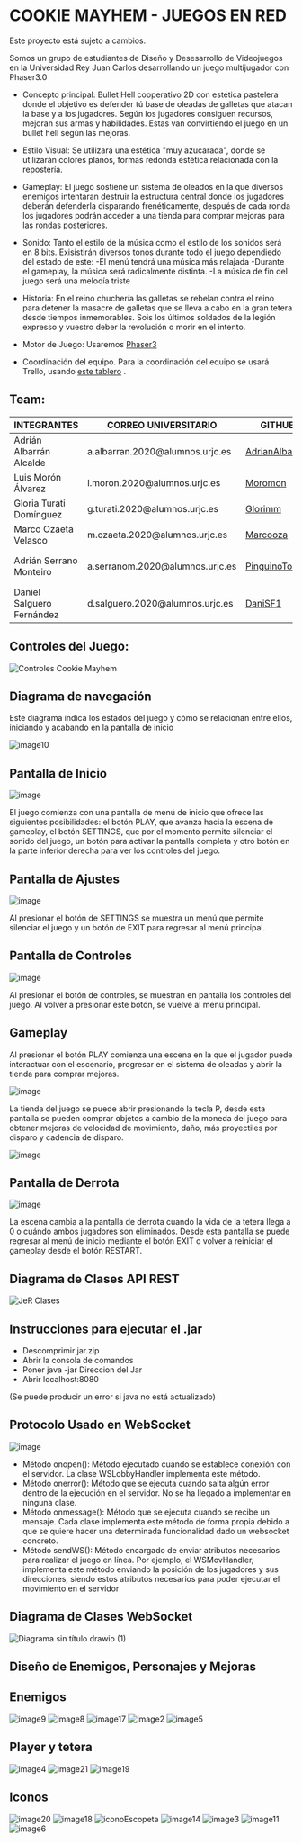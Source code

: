 # COOKIE MAYHEM - JUEGOS EN RED

Este proyecto está sujeto a cambios.

Somos un grupo de estudiantes de Diseño y Desesarrollo de Videojuegos en la Universidad Rey Juan Carlos desarrollando un juego multijugador con Phaser3.0

- Concepto principal:
 Bullet Hell cooperativo 2D con estética pastelera donde el objetivo es defender tú base de oleadas de galletas que atacan la base y a los jugadores. Según los jugadores consiguen recursos, mejoran sus armas y habilidades. Estas van convirtiendo el juego en un bullet hell según las mejoras.

- Estilo Visual:
Se utilizará una estética "muy azucarada", donde se utilizarán colores planos, formas redonda estética relacionada con la repostería.

- Gameplay:
El juego sostiene un sistema de oleados en la que diversos enemigos intentaran destruir la estructura central donde los jugadores deberán defenderla disparando frenéticamente, después de cada ronda los jugadores podrán acceder a una tienda para comprar mejoras para las rondas posteriores.

- Sonido:
Tanto el estilo de la música como el estilo de los sonidos será en 8 bits.
Exisistirán diversos tonos durante todo el juego dependiedo del estado de este:
 -El menú tendrá una música más relajada
 -Durante el gameplay, la música será radicalmente distinta.
 -La música de fin del juego será una melodía triste

- Historia:
En el reino chuchería las galletas se rebelan contra el reino para detener la masacre de galletas que se lleva a cabo en la gran tetera desde tiempos inmemorables.
Sois los últimos soldados de la legión expresso y vuestro deber la revolución o morir en el intento.


- Motor de Juego:
Usaremos <a href = "https://phaser.io/phaser3"> Phaser3 </a> 
- Coordinación del equipo.
Para la coordinación del equipo se usará Trello, usando <a href = "https://trello.com/invite/b/JZrPiCv6/ATTI46729dd3a9ab2625894f6d3f58aaac69019100A5/juegos-en-red">este tablero</a> .


 ## Team:
 <table>
  <thead>
    <tr>
      <th> INTEGRANTES </th> 
      <th> CORREO UNIVERSITARIO </th> 
      <th> GITHUB </th> 
      <th> ROL </th> 
    </tr>
  </thead>
  <tbody>
    <tr> 
      <td> Adrián Albarrán Alcalde </td>
      <td> a.albarran.2020@alumnos.urjc.es </td>
      <td> <a href = "https://github.com/AdrianAlbarran"> AdrianAlbarran </a> </td>
      <td> Lider Proyecto </td>
    </tr>
    <tr> 
      <td> Luis Morón Álvarez </td>
      <td> l.moron.2020@alumnos.urjc.es </td>
      <td> <a href = "https://github.com/Moromon"> Moromon </a> </td>
      <td> Programador </td>
    </tr>
    <tr> 
      <td> Gloria Turati Domínguez </td>
      <td> g.turati.2020@alumnos.urjc.es </td>
      <td> <a href = "https://github.com/glorimm"> Glorimm </a> </td>
      <td> Arte </td>
    </tr>
    <tr> 
      <td> Marco Ozaeta Velasco </td>
      <td> m.ozaeta.2020@alumnos.urjc.es </td>
      <td> <a href = "https://github.com/Marcooza"> Marcooza </a> </td>
      <td> Guionista </td>
    </tr>
    <tr> 
      <td> Adrián Serrano Monteiro </td>
      <td> a.serranom.2020@alumnos.urjc.es </td>
      <td> <a href = "https://github.com/PinguinoTocho"> PinguinoTocho </a> </td>
      <td> Redes sociales y Arte </td>
    </tr>
    <tr> 
      <td> Daniel Salguero Fernández </td>
      <td> d.salguero.2020@alumnos.urjc.es </td>
      <td> <a href = "https://github.com/DaniSF1"> DaniSF1 </a> </td>
      <td> Música </td>
    </tr>
   </tbody>
  </table>


 ## Controles del Juego:
 
![Controles Cookie Mayhem](https://user-images.githubusercontent.com/115086690/204564478-79935e8f-d9c1-4fed-bfc3-10086d00edc6.png)

## Diagrama de navegación

Este diagrama indica los estados del juego y cómo se relacionan entre ellos, iniciando y acabando en la pantalla de inicio

![image10](https://user-images.githubusercontent.com/93784360/204644030-d96a0419-2dc5-407f-b56e-acacba258eba.png)

## Pantalla de Inicio

![image](https://user-images.githubusercontent.com/97071556/208744609-49372749-58c6-4c86-a851-434581dc04ec.png)

El juego comienza con una pantalla de menú de inicio que ofrece las siguientes posibilidades: el botón PLAY, que avanza hacia la escena de gameplay, el botón SETTINGS, que por el momento permite silenciar el sonido del juego, un botón para activar la pantalla completa y otro botón en la parte inferior derecha para ver los controles del juego.

## Pantalla de Ajustes

![image](https://user-images.githubusercontent.com/97071556/208744826-5f57679e-5374-4d98-9d95-e1bf69cd7189.png)

Al presionar el botón de SETTINGS se muestra un menú que permite silenciar el juego y un botón de EXIT para regresar al menú principal.

## Pantalla de Controles

![image](https://user-images.githubusercontent.com/97071556/208744918-385df242-4492-4708-a0ae-685534d5978c.png)

Al presionar el botón de controles, se muestran en pantalla los controles del juego. Al volver a presionar este botón, se vuelve al menú principal.


## Gameplay


Al presionar el botón PLAY comienza una escena en la que el jugador puede interactuar con el escenario, progresar en el sistema de oleadas y abrir la tienda para comprar mejoras.

![image](https://user-images.githubusercontent.com/97071556/208745145-6b1115bb-a535-4232-b819-ee39e58cbf50.png)

La tienda del juego se puede abrir presionando la tecla P, desde esta pantalla se pueden comprar objetos a cambio de la moneda del juego para obtener mejoras de velocidad de movimiento, daño, más proyectiles por disparo y cadencia de disparo.

![image](https://user-images.githubusercontent.com/97071556/208745286-020726e0-6d8a-41e9-8064-e0bb207c2fca.png)

## Pantalla de Derrota

![image](https://user-images.githubusercontent.com/97071556/208745581-9de98029-2a2c-404b-852e-fcdddd7b892e.png)


La escena cambia a la pantalla de derrota cuando la vida de la tetera llega a 0 o cuándo ambos jugadores son eliminados. Desde esta pantalla se puede regresar al menú de inicio mediante el botón EXIT o volver a reiniciar el gameplay desde el botón RESTART.

## Diagrama de Clases API REST

![JeR Clases](https://user-images.githubusercontent.com/115086690/208757343-23f091bd-2aec-4f31-b093-4ff6b9b62629.png)

## Instrucciones para ejecutar el .jar

- Descomprimir jar.zip
- Abrir la consola de comandos
- Poner java -jar Direccion del Jar
- Abrir localhost:8080

(Se puede producir un error si java no está actualizado)

## Protocolo Usado en WebSocket

![image](https://user-images.githubusercontent.com/115086690/211213815-7d77c28b-90b2-4188-b8b6-ccece34ca06c.png)

- Método onopen(): Método ejecutado cuando se establece conexión con el servidor. La clase WSLobbyHandler implementa este método.
- Método onerror(): Método que se ejecuta cuando salta algún error dentro de la ejecución en el servidor. No se ha llegado a implementar en ninguna clase.
- Método onmessage(): Método que se ejecuta cuando se recibe un mensaje. Cada clase implementa este método de forma propia debido a que se quiere hacer una determinada funcionalidad dado un websocket concreto.
- Método sendWS(): Método encargado de enviar atributos necesarios para realizar el juego en línea. Por ejemplo, el WSMovHandler, implementa este método enviando la posición de los jugadores y sus direcciones, siendo estos atributos necesarios para poder ejecutar el movimiento en el servidor

## Diagrama de Clases WebSocket

![Diagrama sin título drawio (1)](https://user-images.githubusercontent.com/115086690/211213781-e7eb52c3-215d-4acf-93df-b6a0a51856a1.png)

## Diseño de Enemigos, Personajes y Mejoras

## Enemigos

![image9](https://user-images.githubusercontent.com/93784360/204644243-75009f2b-4770-46c1-8b61-004ca3b51416.png)
![image8](https://user-images.githubusercontent.com/93784360/204644251-57ee0afc-e85a-432c-a0fd-6f5ce8516eb8.png)
![image17](https://user-images.githubusercontent.com/93784360/204644267-d967f1b7-94bf-451a-9632-81437fca5c32.png)
![image2](https://user-images.githubusercontent.com/93784360/204644292-61ea7eeb-445e-4a4e-becc-b0cf35d49a66.png)
![image5](https://user-images.githubusercontent.com/93784360/204644304-6386e182-05f1-4bf3-94de-5e2b5f2c4abb.png)


## Player y tetera

![image4](https://user-images.githubusercontent.com/93784360/204644318-e9d8732f-ccb7-4957-a98c-270a3468e063.png)
![image21](https://user-images.githubusercontent.com/93784360/204644351-ae23cb98-f139-453f-91f8-92f1d886b37e.png)
![image19](https://user-images.githubusercontent.com/93784360/204644358-ff386dfe-d1e4-490f-8c1d-78a8a1e2a9ce.png)


## Iconos

![image20](https://user-images.githubusercontent.com/93784360/204644370-6a91e800-82a2-4934-a886-980cdac6d890.png)
![image18](https://user-images.githubusercontent.com/93784360/204644373-7cc74687-ade4-4454-8a4a-db6ccab6d1a6.png)
![iconoEscopeta](https://user-images.githubusercontent.com/93784360/204644507-038bd81e-bcb8-4f35-886f-0022a55557da.png)
![image14](https://user-images.githubusercontent.com/93784360/204644554-56a4f5d3-554b-4775-8f26-e6c55c5c37b4.png)
![image3](https://user-images.githubusercontent.com/93784360/204644561-33c1bf16-0ac5-4532-a99b-62b2ae7a190d.png)
![image11](https://user-images.githubusercontent.com/93784360/204644570-e1f4936f-daed-4e72-8125-590c8c9bc008.png)
![image6](https://user-images.githubusercontent.com/93784360/204644584-671d8d2e-1471-414a-bc7f-c99887e5823b.png)



